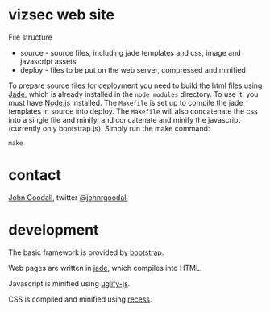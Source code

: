 # vizsec web site

File structure 

* source - source files, including jade templates and css, image and javascript assets
* deploy - files to be put on the web server, compressed and minified

To prepare source files for deployment you need to build the html files using [Jade](https://github.com/visionmedia/jade), which is already installed in the `node_modules` directory. To use it, you must have [Node.js](http://nodejs.org/) installed. The `Makefile` is set up to compile the jade templates in source into deploy. The `Makefile` will also concatenate the css into a single file and minify, and concatenate and minify the javascript (currently only bootstrap.js). Simply run the make command:

    make


# contact

[John Goodall](http://www.ornl.gov/~ojg/), twitter [@johnrgoodall](https://twitter.com/#!/johnrgoodall)


# development

The basic framework is provided by [bootstrap](http://twitter.github.com/bootstrap/).

Web pages are written in [jade](https://github.com/visionmedia/jade), which compiles into HTML.

Javascript is minified using [uglify-js](https://github.com/mishoo/UglifyJS).

CSS is compiled and minified using [recess](https://github.com/twitter/recess).